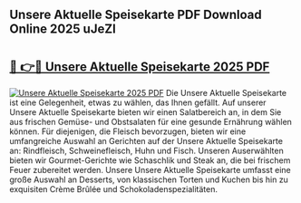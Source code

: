 ## Unsere Aktuelle Speisekarte PDF Download Online 2025 uJeZl

# <h2><a href="http://gcaenm.nevu.top/?p=Unsere+Aktuelle+Speisekarte">🔗 👉🔴 Unsere Aktuelle Speisekarte 2025 PDF</a></h2>

[![Unsere Aktuelle Speisekarte 2025 PDF](https://i.imgur.com/dBaPXMq.png)](http://gcaenm.nevu.top/?p=Unsere+Aktuelle+Speisekarte)
Die Unsere Aktuelle Speisekarte ist eine Gelegenheit, etwas zu wählen, das Ihnen gefällt. Auf unserer Unsere Aktuelle Speisekarte bieten wir einen Salatbereich an, in dem Sie aus frischen Gemüse- und Obstsalaten für eine gesunde Ernährung wählen können. Für diejenigen, die Fleisch bevorzugen, bieten wir eine umfangreiche Auswahl an Gerichten auf der Unsere Aktuelle Speisekarte an: Rindfleisch, Schweinefleisch, Huhn und Fisch. Unseren Auserwählten bieten wir Gourmet-Gerichte wie Schaschlik und Steak an, die bei frischem Feuer zubereitet werden. Unsere Unsere Aktuelle Speisekarte umfasst eine große Auswahl an Desserts, von klassischen Torten und Kuchen bis hin zu exquisiten Crème Brûlée und Schokoladenspezialitäten.
